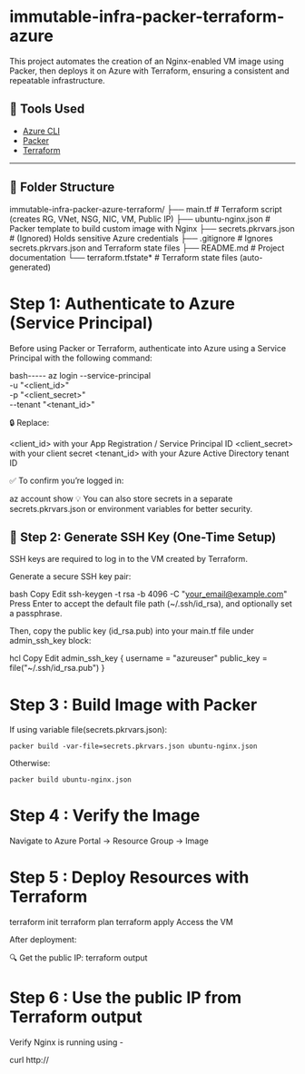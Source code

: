 # immutable-infra-packer-terraform-azure
This project automates the creation of an Nginx-enabled VM image using Packer, then deploys it on Azure with Terraform, ensuring a consistent and repeatable infrastructure.

## 🔧 Tools Used

- [Azure CLI](https://learn.microsoft.com/en-us/cli/azure/)
- [Packer](https://developer.hashicorp.com/packer)
- [Terraform](https://developer.hashicorp.com/terraform)

---

## 📁 Folder Structure

immutable-infra-packer-azure-terraform/
├── main.tf                 # Terraform script (creates RG, VNet, NSG, NIC, VM, Public IP)
├── ubuntu-nginx.json       # Packer template to build custom image with Nginx
├── secrets.pkrvars.json    # (Ignored) Holds sensitive Azure credentials
├── .gitignore              # Ignores secrets.pkrvars.json and Terraform state files
├── README.md               # Project documentation
└── terraform.tfstate*      # Terraform state files (auto-generated)


# Step 1: Authenticate to Azure (Service Principal)

Before using Packer or Terraform, authenticate into Azure using a Service Principal with the following command:

bash-----
az login --service-principal \
  -u "<client_id>" \
  -p "<client_secret>" \
  --tenant "<tenant_id>" 

🔒 Replace:

<client_id> with your App Registration / Service Principal ID
<client_secret> with your client secret
<tenant_id> with your Azure Active Directory tenant ID

✅ To confirm you’re logged in:

az account show
💡 You can also store secrets in a separate secrets.pkrvars.json or environment variables for better security.

## 🔑 Step 2: Generate SSH Key (One-Time Setup)
SSH keys are required to log in to the VM created by Terraform.

Generate a secure SSH key pair:

bash
Copy
Edit
ssh-keygen -t rsa -b 4096 -C "your_email@example.com"
Press Enter to accept the default file path (~/.ssh/id_rsa), and optionally set a passphrase.

Then, copy the public key (id_rsa.pub) into your main.tf file under admin_ssh_key block:

hcl
Copy
Edit
admin_ssh_key {
  username   = "azureuser"
  public_key = file("~/.ssh/id_rsa.pub")
}


# Step 3 : Build Image with Packer

If using variable file(secrets.pkrvars.json):

    packer build -var-file=secrets.pkrvars.json ubuntu-nginx.json

Otherwise:

    packer build ubuntu-nginx.json

# Step 4 : Verify the Image

Navigate to Azure Portal → Resource Group → Image

# Step 5 : Deploy Resources with Terraform

terraform init
terraform plan
terraform apply
Access the VM

After deployment:

🔍 Get the public IP:
terraform output

# Step 6 : Use the public IP from Terraform output

Verify Nginx is running using -

curl http://<public-ip>


